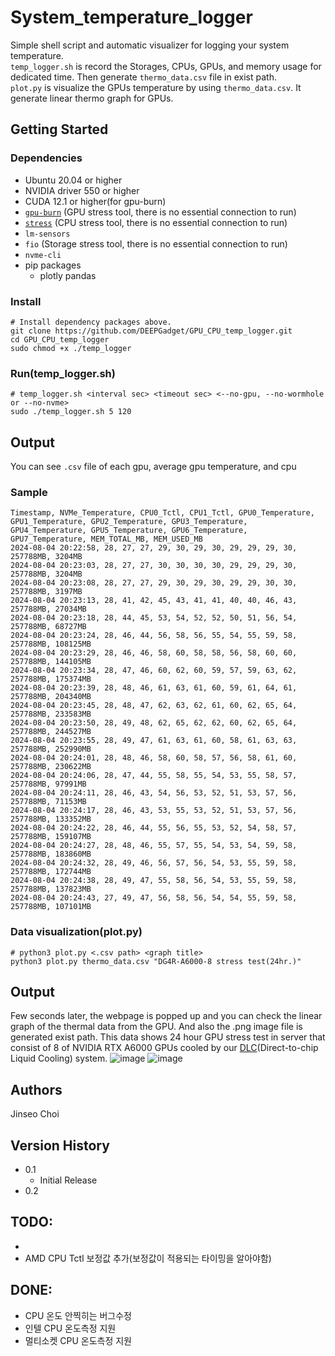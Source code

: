# System_temperature_logger

Simple shell script and automatic visualizer for logging your system temperature.   
```temp_logger.sh``` is record the Storages, CPUs, GPUs, and memory usage for dedicated time.
Then generate ```thermo_data.csv``` file in exist path.   
```plot.py``` is visualize the GPUs temperature by using ``thermo_data.csv``. It generate linear thermo graph for GPUs.

## Getting Started

### Dependencies

* Ubuntu 20.04 or higher
* NVIDIA driver 550 or higher
* CUDA 12.1 or higher(for gpu-burn)
* [```gpu-burn```](https://github.com/wilicc/gpu-burn) (GPU stress tool, there is no essential connection to run)
* [```stress```](https://howtoinstall.co/package/stress) (CPU stress tool, there is no essential connection to run)
* ```lm-sensors```
* ```fio``` (Storage stress tool, there is no essential connection to run)
* ```nvme-cli```
* pip packages
  * plotly pandas

### Install
```
# Install dependency packages above.
git clone https://github.com/DEEPGadget/GPU_CPU_temp_logger.git
cd GPU_CPU_temp_logger
sudo chmod +x ./temp_logger
```

### Run(temp_logger.sh)
```
# temp_logger.sh <interval sec> <timeout sec> <--no-gpu, --no-wormhole or --no-nvme>
sudo ./temp_logger.sh 5 120
```
## Output
You can see ```.csv``` file of each gpu, average gpu temperature, and cpu 
### Sample
```
Timestamp, NVMe_Temperature, CPU0_Tctl, CPU1_Tctl, GPU0_Temperature, GPU1_Temperature, GPU2_Temperature, GPU3_Temperature, GPU4_Temperature, GPU5_Temperature, GPU6_Temperature, GPU7_Temperature, MEM_TOTAL_MB, MEM_USED_MB
2024-08-04 20:22:58, 28, 27, 27, 29, 30, 29, 30, 29, 29, 29, 30, 257788MB, 3204MB
2024-08-04 20:23:03, 28, 27, 27, 30, 30, 30, 30, 29, 29, 29, 30, 257788MB, 3204MB
2024-08-04 20:23:08, 28, 27, 27, 29, 30, 29, 30, 29, 29, 30, 30, 257788MB, 3197MB
2024-08-04 20:23:13, 28, 41, 42, 45, 43, 41, 41, 40, 40, 46, 43, 257788MB, 27034MB
2024-08-04 20:23:18, 28, 44, 45, 53, 54, 52, 52, 50, 51, 56, 54, 257788MB, 68727MB
2024-08-04 20:23:24, 28, 46, 44, 56, 58, 56, 55, 54, 55, 59, 58, 257788MB, 108125MB
2024-08-04 20:23:29, 28, 46, 46, 58, 60, 58, 58, 56, 58, 60, 60, 257788MB, 144105MB
2024-08-04 20:23:34, 28, 47, 46, 60, 62, 60, 59, 57, 59, 63, 62, 257788MB, 175374MB
2024-08-04 20:23:39, 28, 48, 46, 61, 63, 61, 60, 59, 61, 64, 61, 257788MB, 204340MB
2024-08-04 20:23:45, 28, 48, 47, 62, 63, 62, 61, 60, 62, 65, 64, 257788MB, 233583MB
2024-08-04 20:23:50, 28, 49, 48, 62, 65, 62, 62, 60, 62, 65, 64, 257788MB, 244527MB
2024-08-04 20:23:55, 28, 49, 47, 61, 63, 61, 60, 58, 61, 63, 63, 257788MB, 252990MB
2024-08-04 20:24:01, 28, 48, 46, 58, 60, 58, 57, 56, 58, 61, 60, 257788MB, 230622MB
2024-08-04 20:24:06, 28, 47, 44, 55, 58, 55, 54, 53, 55, 58, 57, 257788MB, 97991MB
2024-08-04 20:24:11, 28, 46, 43, 54, 56, 53, 52, 51, 53, 57, 56, 257788MB, 71153MB
2024-08-04 20:24:17, 28, 46, 43, 53, 55, 53, 52, 51, 53, 57, 56, 257788MB, 133352MB
2024-08-04 20:24:22, 28, 46, 44, 55, 56, 55, 53, 52, 54, 58, 57, 257788MB, 159107MB
2024-08-04 20:24:27, 28, 48, 46, 55, 57, 55, 54, 53, 54, 59, 58, 257788MB, 183860MB
2024-08-04 20:24:32, 28, 49, 46, 56, 57, 56, 54, 53, 55, 59, 58, 257788MB, 172744MB
2024-08-04 20:24:38, 28, 49, 47, 55, 58, 56, 54, 53, 55, 59, 58, 257788MB, 137823MB
2024-08-04 20:24:43, 27, 49, 47, 56, 58, 56, 54, 54, 55, 59, 58, 257788MB, 107101MB
```
### Data visualization(plot.py)
```
# python3 plot.py <.csv path> <graph title>
python3 plot.py thermo_data.csv "DG4R-A6000-8 stress test(24hr.)"
```
## Output
Few seconds later, the webpage is popped up and you can check the linear graph of the thermal data from the GPU.
And also the .png image file is generated exist path. This data shows 24 hour GPU stress test in server that consist of 8 of NVIDIA RTX A6000 GPUs cooled by our [DLC](https://deepgadget.com/Dg4r/?lang=en)(Direct-to-chip Liquid Cooling) system. 
![image](https://github.com/user-attachments/assets/f9a1b589-5030-4645-bfd5-738186623848)
![image](https://github.com/user-attachments/assets/09265d84-d0cf-49cf-82b8-b3a04cbcadbe)



## Authors

Jinseo Choi

## Version History

* 0.1
    * Initial Release
* 0.2

## TODO:
* 
* AMD CPU Tctl 보정값 추가(보정값이 적용되는 타이밍을 알아야함)

## DONE:
* CPU 온도 안찍히는 버그수정
* 인텔 CPU 온도측정 지원
* 멀티소켓 CPU 온도측정 지원
